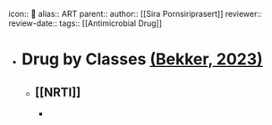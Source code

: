 icon:: 💊
alias:: ART
parent::
author:: [[Sira Pornsiriprasert]] 
reviewer::
review-date::
tags:: [[Antimicrobial Drug]]

- # Drug by Classes [(Bekker, 2023)]([[References/bekkerHIVInfection2023]])
	- ## [[NRTI]]
		-